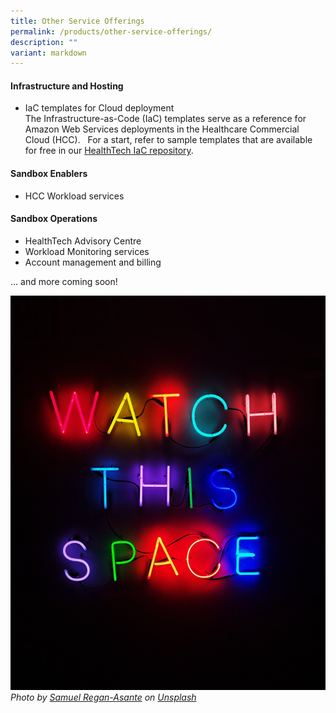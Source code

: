```yaml
---
title: Other Service Offerings
permalink: /products/other-service-offerings/
description: ""
variant: markdown
---
```

#### Infrastructure and Hosting
* IaC templates for Cloud deployment 
<br> The Infrastructure-as-Code (IaC) templates serve as a reference for Amazon Web Services deployments in the Healthcare Commercial Cloud (HCC).&nbsp;&nbsp;&nbsp;For a start, refer to sample templates that are available for free in our [HealthTech IaC repository](https://github.com/HealthTechSG/IaC-Templates).

#### Sandbox Enablers
* HCC Workload services

#### Sandbox Operations
* HealthTech Advisory Centre
* Workload Monitoring services
* Account management and billing

... and more coming soon!


![coming soon](/images/Test%20Images/samuel-regan-asante-rk8fhggeyr8-unsplash.jpeg)
*Photo by [Samuel Regan-Asante](https://unsplash.com/@fkaregan?utmsource=unsplash&amp;utmmedium=referral&amp;utmcontent=creditCopyText) on [Unsplash](https://unsplash.com/photos/Rk8fHGGeyr8?utmsource=unsplash&amp;utmmedium=referral&amp;utmcontent=creditCopyText)*